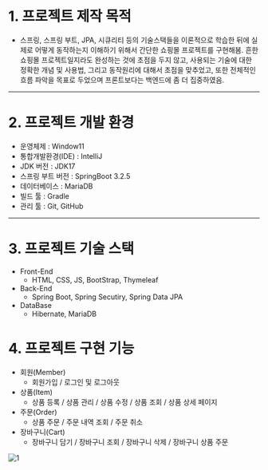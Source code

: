 # 1. 프로젝트 제작 목적
+  스프링, 스프링 부트, JPA, 시큐리티 등의 기술스택들을 이론적으로 학습한 뒤에 실제로 어떻게 동작하는지 이해하기 위해서 간단한 쇼핑몰 프로젝트를 구현해봄.
  흔한 쇼핑몰 프로젝트일지라도 완성하는 것에 초점을 두지 않고, 사용되는 기술에 대한 정확한 개념 및 사용법, 그리고 동작원리에 대해서 초점을 맞추었고,
  또한 전체적인 흐름 파악을 목표로 두었으며 프론트보다는 백엔드에 좀 더 집중하였음.
***
# 2. 프로젝트 개발 환경
+  운영체제 : Window11
+  통합개발환경(IDE) : IntelliJ
+  JDK 버전 : JDK17
+  스프링 부트 버전 : SpringBoot 3.2.5
+  데이터베이스 : MariaDB
+  빌드 툴 : Gradle
+  관리 툴 : Git, GitHub
***
# 3. 프로젝트 기술 스택
+  Front-End
    +  HTML, CSS, JS, BootStrap, Thymeleaf
+ Back-End
    +  Spring Boot, Spring Secutiry, Spring Data JPA
+  DataBase
    +  Hibernate, MariaDB
# 4. 프로젝트 구현 기능
+  회원(Member)
    +  회원가입 / 로그인 및 로그아웃
+  상품(Item)
    +  상품 등록 / 상품 관리 / 상품 수정 / 상품 조회 / 상품 상세 페이지
+  주문(Order)
    +  상품 주문 / 주문 내역 조회 / 주문 취소
+  장바구니(Cart)
    +  장바구니 담기 / 장바구니 조회 / 장바구니 삭제 / 장바구니 상품 주문

![1](https://github.com/rlarmsdn2999/SpringBootWebProject_Shopping-Mall/assets/110002604/d1d597f0-5354-4ff0-b6cd-d3e280ca632d)
